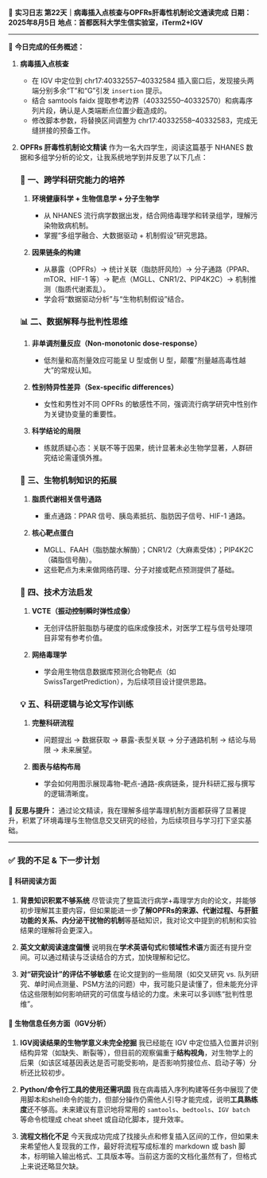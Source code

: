 🧬 **实习日志 第22天｜病毒插入点核查与OPFRs肝毒性机制论文通读完成**
**日期：2025年8月5日**
**地点：首都医科大学生信实验室，iTerm2+IGV**

---

🔬 **今日完成的任务概述：**

1. **病毒插入点核查**

   * 在 IGV 中定位到 chr17:40332557–40332584 插入窗口后，发现接头两端分别多余“T”和“G”引发 `insertion` 提示。
   * 结合 samtools faidx 提取参考边界（40332550–40332570）和病毒序列片段，确认是人类端断点位置少截造成的。
   * 修改脚本参数，将替换区间调整为 chr17:40332558–40332583，完成无缝拼接的预备工作。

2. **OPFRs 肝毒性机制论文精读**
   作为一名大四学生，阅读这篇基于 NHANES 数据和多组学分析的论文，让我系统地学到并反思了以下几点：

   ### 🧠 一、跨学科研究能力的培养

   1. **环境健康科学 + 生物信息学 + 分子生物学**

      * 从 NHANES 流行病学数据出发，结合网络毒理学和转录组学，理解污染物致病机制。
      * 掌握“多组学融合、大数据驱动 + 机制假设”研究思路。
   2. **因果链条的构建**

      * 从暴露（OPFRs）→ 统计关联（脂肪肝风险）→ 分子通路（PPAR、mTOR、HIF-1 等）→ 靶点（MGLL、CNR1/2、PIP4K2C）→ 机制推测（脂质代谢紊乱）。
      * 学会将“数据驱动分析”与“生物机制假设”结合。

   ### 📊 二、数据解释与批判性思维

   1. **非单调剂量反应（Non-monotonic dose-response）**

      * 低剂量和高剂量效应可能呈 U 型或倒 U 型，颠覆“剂量越高毒性越大”的常规认知。
   2. **性别特异性差异（Sex-specific differences）**

      * 女性和男性对不同 OPFRs 的敏感性不同，强调流行病学研究中性别作为关键协变量的重要性。
   3. **科学结论的局限**

      * 练就质疑心态：关联不等于因果，统计显著未必生物学显著，人群研究结论需谨慎外推。

   ### 🧬 三、生物机制知识的拓展

   1. **脂质代谢相关信号通路**

      * 重点通路：PPAR 信号、胰岛素抵抗、脂肪因子信号、HIF-1 通路。
   2. **核心靶点蛋白**

      * MGLL、FAAH（脂肪酸水解酶）；CNR1/2（大麻素受体）；PIP4K2C（磷脂信号酶）。
      * 这些靶点为未来做网络药理、分子对接或靶点预测提供了基础。

   ### 🧰 四、技术方法启发

   1. **VCTE（振动控制瞬时弹性成像）**

      * 无创评估肝脏脂肪与硬度的临床成像技术，对医学工程与信号处理项目非常有参考价值。
   2. **网络毒理学**

      * 学会用生物信息数据库预测化合物靶点（如 SwissTargetPrediction），为后续项目设计提供思路。

   ### 💡 五、科研逻辑与论文写作训练

   1. **完整科研流程**

      * 问题提出 → 数据获取 → 暴露-表型关联 → 分子通路机制 → 结论与局限 → 未来展望。
   2. **图表与结构布局**

      * 学会如何用图示展现毒物-靶点-通路-疾病链条，提升科研汇报与撰写的逻辑清晰度。

📌 **反思与提升：**
通过论文精读，我在理解多组学毒理机制方面都获得了显著提升，积累了环境毒理与生物信息交叉研究的经验，为后续项目与学习打下坚实基础。

---

### ✅ 我的不足 & 下一步计划



#### 🧠 **科研阅读方面**

1. **背景知识积累不够系统**
   尽管读完了整篇流行病学+毒理学方向的论文，并能够初步理解其主要内容，但如果能进一步**了解OPFRs的来源、代谢过程、与肝脏功能的关系、内分泌干扰物的机制**等基础知识，我对论文中提到的机制和实验结果的理解将会更深入。

2. **英文文献阅读速度偏慢**
   说明我在**学术英语句式**和**领域性术语**方面还有提升空间。可以通过精读与泛读结合的方式，加快理解和记忆。

3. **对“研究设计”的评估不够敏感**
   在论文提到的一些局限（如交叉研究 vs. 队列研究、单时间点测量、PSM方法的问题）中，我可能只是读懂了，但未能充分评估这些限制如何影响研究的可信度与结论的力度。未来可以多训练“批判性思维”。



#### 🔬 **生物信息任务方面（IGV分析）**

1. **IGV阅读结果的生物学意义未完全挖掘**
   我已经能在 IGV 中定位插入位置并识别结构异常（如缺失、断裂等），但目前的观察偏重于**结构视角**，对生物学上的后果（如该区域基因表达是否可能受影响，是否影响剪接位点、启动子等）分析还比较初步。

2. **Python/命令行工具的使用还需巩固**
   我在病毒插入序列构建等任务中展现了使用脚本和shell命令的能力，但部分操作仍需他人引导才能完成，说明**工具熟练度**还不够高。未来建议有意识地将常用的 `samtools`、`bedtools`、`IGV batch` 等命令梳理成 cheat sheet 或自动化脚本，提升效率。

3. **流程文档化不足**
   今天我成功完成了找接头点和修复插入区间的工作，但如果未来希望他人复现我的工作，最好将流程写成标准的 markdown 或 bash 脚本，标明输入输出格式、工具版本等。当前这方面的文档化虽然有了，但格式上来说还略显欠缺。



